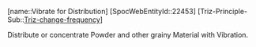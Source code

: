﻿---
type: TrizExample
aliases:
- Vibrate for Distribution
license: CC BY-SA 4.0
copyright: https://github.com/SpocWeb
IsDeleted: false
IsReadOnly: false
Confidential: public
tags: 
- Triz/Principle/Example
---
[name::Vibrate for Distribution]
[SpocWebEntityId::22453]
[Triz-Principle-Sub::[Triz-change-frequency](tech/Triz/Sub/Triz-change-frequency.md)]

Distribute or concentrate Powder and other grainy Material with Vibration.